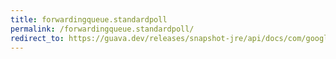 ```yaml
---
title: forwardingqueue.standardpoll
permalink: /forwardingqueue.standardpoll/
redirect_to: https://guava.dev/releases/snapshot-jre/api/docs/com/google/common/collect/ForwardingQueue.html#standardPoll--
---
```

